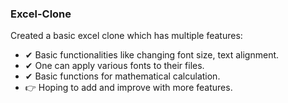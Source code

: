### Excel-Clone

Created a basic excel clone which has multiple features:
- ✔ Basic functionalities like changing font size, text alignment.
- ✔ One can apply various fonts to their files.
- ✔ Basic functions for mathematical calculation.
- 👉 Hoping to add and improve with more features.
